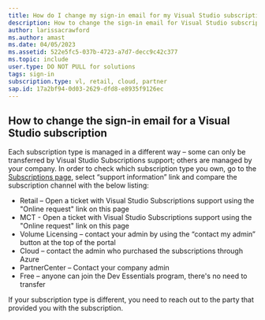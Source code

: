 ```yaml
---
title: How do I change my sign-in email for my Visual Studio subscription?
description: How to change the sign-in email for Visual Studio subscriptions
author: larissacrawford
ms.author: amast
ms.date: 04/05/2023
ms.assetid: 522e5fc5-037b-4723-a7d7-decc9c42c377
ms.topic: include
user.type: DO NOT PULL for solutions
tags: sign-in
subscription.type: vl, retail, cloud, partner
sap.id: 17a2bf94-0d03-2629-dfd8-e8935f9126ec
---
```


## How to change the sign-in email for a Visual Studio subscription
Each subscription type is managed in a different way – some can only be transferred by Visual Studio Subscriptions support; others are managed by your company. In order to check which subscription type you own, go to the [Subscriptions page](https://my.visualstudio.com/subscriptions), select “support information” link and compare the subscription channel with the below listing:

- Retail – Open a ticket with Visual Studio Subscriptions support using the "Online request" link on this page
- MCT - Open a ticket with Visual Studio Subscriptions support using the "Online request" link on this page
- Volume Licensing – contact your admin by using the “contact my admin” button at the top of the portal
- Cloud – contact the admin who purchased the subscriptions through Azure
- PartnerCenter – Contact your company admin
- Free – anyone can join the Dev Essentials program, there's no need to transfer

If your subscription type is different, you need to reach out to the party that provided you with the subscription.